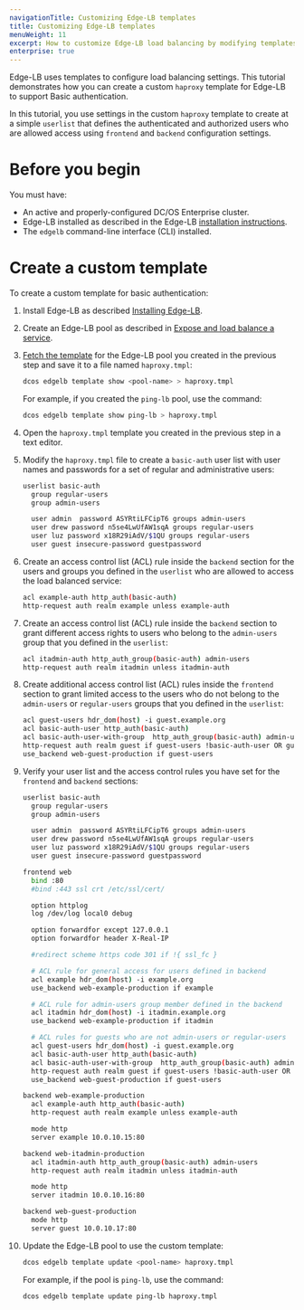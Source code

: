 ```yaml
---
navigationTitle: Customizing Edge-LB templates
title: Customizing Edge-LB templates
menuWeight: 11
excerpt: How to customize Edge-LB load balancing by modifying templates.
enterprise: true
---
```


Edge-LB uses templates to configure load balancing settings. This tutorial demonstrates how you can create a custom `haproxy` template for Edge-LB to support Basic authentication.

In this tutorial, you use settings in the custom `haproxy` template to create at a simple `userlist` that defines the authenticated and authorized users who are allowed access using `frontend` and `backend` configuration settings.

# Before you begin
You must have:
* An active and properly-configured DC/OS Enterprise cluster.
* Edge-LB installed as described in the Edge-LB [installation instructions](/mesosphere/dcos/services/edge-lb/1.5/getting-started/installing).
* The `edgelb` command-line interface (CLI) installed.

# Create a custom template

To create a custom template for basic authentication:

1. Install Edge-LB as described [Installing Edge-LB](/mesosphere/dcos/services/edge-lb/1.5/getting-started/installing).

1. Create an Edge-LB pool as described in [Expose and load balance a service](/mesosphere/dcos/services/edge-lb/1.5/getting-started/single-lb).

1. [Fetch the template](/mesosphere/dcos/services/edge-lb/1.5/getting-started/auto-pools/#cli-example-usage) for the Edge-LB pool you created in the previous step and save it to a file named `haproxy.tmpl`:

    ```bash
    dcos edgelb template show <pool-name> > haproxy.tmpl
    ```

    For example, if you created the `ping-lb` pool, use the command:

    ```bash
    dcos edgelb template show ping-lb > haproxy.tmpl
    ```

1. Open the `haproxy.tmpl` template you created in the previous step in a text editor.

1. Modify the `haproxy.tmpl` file to create a `basic-auth` user list with user names and passwords for a set of regular and administrative users:

    ```bash
    userlist basic-auth
      group regular-users
      group admin-users

      user admin  password ASYRtiLFCipT6 groups admin-users
      user drew password n5se4LwUfAW1sqA groups regular-users
      user luz password x18R29iAdV/$1QU groups regular-users
      user guest insecure-password guestpassword
    ```

1. Create an access control list (ACL) rule inside the `backend` section for the users and groups you defined in the `userlist` who are allowed to access the load balanced service:

    ```bash
    acl example-auth http_auth(basic-auth)
    http-request auth realm example unless example-auth
    ```

1. Create an access control list (ACL) rule inside the `backend` section to grant different access rights to users who belong to the `admin-users` group  that you defined in the `userlist`:

    ```bash
    acl itadmin-auth http_auth_group(basic-auth) admin-users
    http-request auth realm itadmin unless itadmin-auth
    ```

1. Create additional access control list (ACL) rules inside the `frontend` section to grant limited access to the users who do not belong to the `admin-users` or `regular-users` groups that you defined in the `userlist`:

    ```bash
    acl guest-users hdr_dom(host) -i guest.example.org
    acl basic-auth-user http_auth(basic-auth)
    acl basic-auth-user-with-group  http_auth_group(basic-auth) admin-users regular-users
    http-request auth realm guest if guest-users !basic-auth-user OR guest-users basic-auth-user-with-group
    use_backend web-guest-production if guest-users
    ```

1. Verify your user list and the access control rules you have set for the `frontend` and `backend` sections:

    ```bash
    userlist basic-auth
      group regular-users
      group admin-users

      user admin  password ASYRtiLFCipT6 groups admin-users
      user drew password n5se4LwUfAW1sqA groups regular-users
      user luz password x18R29iAdV/$1QU groups regular-users
      user guest insecure-password guestpassword

    frontend web
      bind :80
      #bind :443 ssl crt /etc/ssl/cert/

      option httplog
      log /dev/log local0 debug

      option forwardfor except 127.0.0.1
      option forwardfor header X-Real-IP

      #redirect scheme https code 301 if !{ ssl_fc }

      # ACL rule for general access for users defined in backend
      acl example hdr_dom(host) -i example.org
      use_backend web-example-production if example

      # ACL rule for admin-users group member defined in the backend
      acl itadmin hdr_dom(host) -i itadmin.example.org
      use_backend web-example-production if itadmin

      # ACL rules for guests who are not admin-users or regular-users
      acl guest-users hdr_dom(host) -i guest.example.org
      acl basic-auth-user http_auth(basic-auth)
      acl basic-auth-user-with-group  http_auth_group(basic-auth) admin-users regular-users
      http-request auth realm guest if guest-users !basic-auth-user OR guest-users basic-auth-user-with-group
      use_backend web-guest-production if guest-users

    backend web-example-production
      acl example-auth http_auth(basic-auth)
      http-request auth realm example unless example-auth

      mode http
      server example 10.0.10.15:80

    backend web-itadmin-production
      acl itadmin-auth http_auth_group(basic-auth) admin-users
      http-request auth realm itadmin unless itadmin-auth

      mode http
      server itadmin 10.0.10.16:80

    backend web-guest-production
      mode http
      server guest 10.0.10.17:80
    ```

1. Update the Edge-LB pool to use the custom template:

    ```bash
    dcos edgelb template update <pool-name> haproxy.tmpl
    ```

    For example, if the pool is `ping-lb`, use the command:

    ```bash
    dcos edgelb template update ping-lb haproxy.tmpl
    ```
